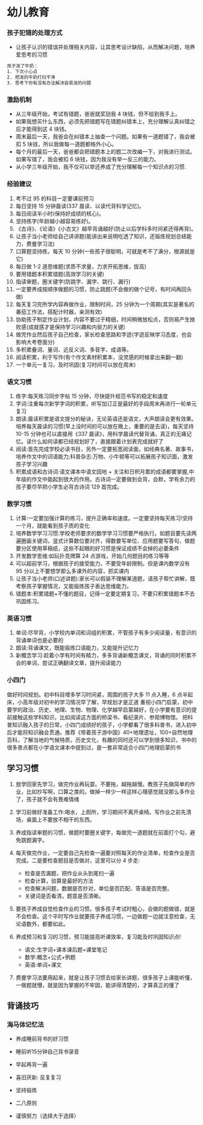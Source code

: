 # 幼儿教育

### 孩子犯错的处理方式
+ 让孩子认识的错误并处理相关内容，让其思考设计缺陷，从而解决问题，培养爱思考的习惯
```txt
孩子泼了牛奶：
1. 下次小心点
2. 把泼的牛奶打扫干净
3. 思考下你有没有办法解决容易泼的问题
```

### 激励机制

- 从三年级开始，考试有错题，爸爸就奖劢我 4 块钱，但不给到我手上。
- 如果我想买什么东西，必须先把错题写在错题纠错本上，充分理解认真纠错之后才能得到这 4 块钱。
- 周末最后一天，我爸会在纠错本上抽查一个问题。如果有一道题错了，我会被扣 5 块钱，所以我做每一道题都格外小心。
- 每个月的最后一天，爸爸都会把错题本上的题二次改编一下，对我进行测试。如果写错了，我会被扣 6 块钱，因为我没有举一反三的能力。
- 从小学三年级开始，我不仅可以举还养成了充分理解每一个知识点的习惯.

### 经验建议

1. 考不过 95 的科目一定要课前预习
2. 每日坚持 15 分钟晨读(337 晨读、以读代背科学记忆)。
3. 每日阅读半小时(保持好成绩的核心)。
4. 坚持练字(年龄越小越容易练好)。
5. 《古诗》、《论语》《小古文》越早背诵越好(防止以后学科多时间紧还得再背)。
6. 让孩子当小老师给自己讲讲题(能讲出来说明吃透了知识，还锻炼规划总结能力，费曼学习法)
7. 口算题坚持练，每天 10 分钟(一些孩子很聪明，可就是考不了满分，根源就是它)
8. 每日做 1-2 道思维题(求质不求量，力求开拓思维，拔高)
9. 要用错题本积累错题(高效学习的关键)
10. 指读审题，圈关键字(防跳字、漏字、跳行、漏行)
11. 一定要养成按顺序做题的习惯，防止跳题(不会做的做个记号，有时间再回头做)
12. 每天复习完所学内容再做作业，限制时间，25 分钟为一个周期(其实是著名的番茄工作法，搭配计时器，亲测有效)
13. 协助孩子制定作业计划，内容不要过于精细，时间稍微放松点，否则易产生挫败感(成就感才是保持学习兴趣和内驱力的关键)
14. 做完作业然后孩子自己检查，家长检查思路和字迹(字迹反映学习态度，也会影响大考卷面分)
15. 多积累叠词、量词、近反义词、多音字、成语等。
16. 阅读积累，利于写作(有个作文素材积累本，没灵感的时候拿出来翻一翻)
17. 一个单元一复习，及时巩固(复习时间可以放在周末)

### 语文习惯

1. 练字:每天练习同步字帖 15 分钟，尽快提升规范书写的稳定和速度
2. 字词:注重每次新学字词的积累，听写加订正是最好的手段周末再进行一轮单元复习
3. 朗读:晨读积累是语文提分的秘诀，无论英语还是语文，大声朗读会更有效果。培养每天晨读的习惯(早上没时间的可以放在晚上，重要的是去读)，每天坚持 10-15 分钟也可以直接用《337 晨读》，用科学晨读代替背诵，真正的无痛记忆。读什么如何读都已经规划好了，直接跟着计划表完成就好了
4. 阅读:首先完成学校必读书目，另外一定要拓宽阅读面，如经典名著、故事书，培养作文中的词语能力;科普杂志:万物、小牛顿等可以拓展孩子知识面，激发孩子学习兴趣
5. 积累成语和古诗词:语文课本中语文园地 + 关注和日积月累的成语都要掌握,中年级的作文中能起到很大的作用。古诗词一定要做到会背，会默，学有余力的孩子要尽早把小学生必背古诗词 129 首完成。

### 数学习惯

1. 计算:一定要加强计算的练习，提升正确率和速度。一定要坚持每天练习!坚持一个月，就能看到孩子质的变化
2. 培养数学学习习惯:学校老师要求的数学学习习惯要严格执行。如题目要先读两遍圈画关键词，竖式计算数位要对齐，得数要写单位、应用题要写答句、做题要分区使用草稿纸，这些不起眼的好习惯是保证成绩不会掉的必要条件
3. 开发数学思维:如玩扑克牌算 24 点游戏，开始几何题目的练习等等
4. 可以超前学习，根据孩子的接受能力，不要受年龄限制。但是课内数学没有 95 分以上不要想学那么多课外的内容，抓实课内
5. 让孩子当小老师(口述讲题):家长可以假装不理解某道题，请孩子帮忙讲解，既考察孩子掌握情况，又能锻炼孩子表达思维能力。
6. 错题本:积累错题+不懂的题目，记得一定要定期复习，不要只积累错题本不去巩固练习。

### 英语习惯

1. 单词:尽早背，小学校内单词和词组的积累，不管孩子有多少阅读量，有意识的背诵单词也是必要的
2. 朗读:背诵课文，既能锻炼口语能力，又能提升记忆力
3. 新概念学习:趁着小学有时间有精力，多多背诵新概念课文，背诵的同时积累不会的单词，尝试正确翻译文章，提升阅读能力

### 小四门

做好时间规划。初中科目增多学习时间紧，周围的孩子大多 11 点入睡，6 点半起床，小高年级对初中的学习情况早了解，早规划才是正道
重视小四门启蒙，初中要学的政治、历史、地理、生物、物理、化学越早启蒙越好，在小学要有意识的提前接触这些学科知识，比如阅读这方面的桥梁书、看纪录片、参观博物馆。
把科普知识融入孩子的日常，小四门成绩好的孩子，小学都看了很多科普书，进入初中后才能将知识融会贯通。推荐《带着孩子游中国》40+地理遗址，100+自然地理百科，了解当地的气候特质，历史文化，有趣的同时还可以学到很多知识，书中的很多景点都在小学语文课本中提到过，是一套非常适合小四门地理启蒙的书

## 学习习惯

1. 放学回家先学习，做完作业再玩耍。不要拖，越拖越慢。教孩子先做简单的作业，比如抄写啊，口算之类的。做掉一样少一样这样心理感觉就没那么多作业了，孩子就不会有畏难情绪
2. 学习前做好准备工作:喝水，上厕所，学习期间不离开桌椅。写作业之前先清场，桌面上不要放不相干的东西。
3. 养成指读审题的习惯，做题时要圈关键字，每做完一道题就在前面打个勾，避免跳题漏字。
4. 每天做完作业，一定要自己先检查一遍要对照每天的作业清单，检查作业是否完成。二是要检查题目是否做对，这里可以分 4 步走:

	- 检查是否漏题，把作业从头到尾扫一遍
	- 检查计算，验算是最好的方法
	- 检查解决问题，数据是否抄对，单位是否匹配、答语是否完整。
	- 关键词是否看清，题意是否清晰。

5. 要孩子养成自觉检查作业的习惯。很多孩子考试时粗心，会做的题做错，就是不会检查。这个平时写作业就要孩子养成习惯，一边做题一边就注意检查，无论语数外，都要如此。
6. 养成预习和复习的习惯，预习能提高听课效率，复习能及时巩固知识点!

   - 语文:生字词+课本课后题+课堂笔记
   - 数学:概念+公式+例题
   - 英语:单词+课文

7. 费曼学习法要用起来，就是让孩子习惯去给家长讲题，很多孩子上课能听懂，一做题就懵，就是因为掌握的不牢固，能讲得清楚的，才算真正的懂了



## 背诵技巧

### 海马体记忆法
+ 养成睡前背​书的好习惯
+ 睡前听15分钟自己背书录音
+ 早​起再背一遍



+ 喜旧厌新: 反复复习
+ 坚持锻炼
+ 二八原则
+ 谨慎努力（选择大于选择）